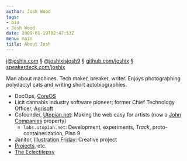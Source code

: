 ```yaml
---
author: Josh Wood
tags:
- bio
- Josh Wood
date: 2009-01-19T02:47:53Z
menu: main
title: About Josh
---
```


<j@joshix.com> § [@joshixisjosh9][jxtwitter] § [github.com/joshix][jxgithub] § [speakerdeck.com/joshix][slides]

Man about machines. Tech maker, breaker, writer. Enjoys photographing
polydactyl cats and writing short autobiographies.

* DocOps, [CoreOS][coreos]
* Licit cannabis industry software pioneer; former Chief Technology Officer, [Agrisoft][agrisoft]
* Cofounder, [Utopian.net][utopian]: Making the web easy for artists
  (now a [John Companies][joco] property)
  * `labs.utopian.net`: Development, experiments, *Track*,
     proto-containerization, Plan 9
* Janitor, [Illustration Friday][ifri]: Creative project
* [Projects][projects], etc.
* [The Eclectilepsy][blog]


[agrisoft]: http://kind.financial/agrisoft-seed-to-sale-software/
[blog]: /post/
[coreos]: https://coreos.com/
[ifri]: http://illustrationfriday.com
[joco]: http://johncompanies.com
[jxgithub]: https://github.com/joshix/
[jxtwitter]: https://twitter.com/joshixisjosh9
[projects]: /projects/
[slides]: https://speakerdeck.com/joshix
[utopian]: http://utopian.net
